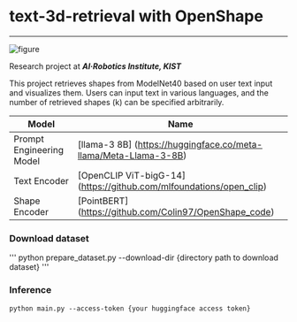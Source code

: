 # text-3d-retrieval with OpenShape
---
![figure](https://github.com/user-attachments/assets/9fa9cd58-ef7c-4cc9-9c69-cdb0ed2bdbb1)



Research project at **_AI·Robotics Institute, KIST_**

This project retrieves shapes from ModelNet40 based on user text input and visualizes them. Users can input text in various languages, and the number of retrieved shapes (k) can be specified arbitrarily.

| Model                    | Name                 |
|--------------------------|----------------------|
| Prompt Engineering Model | [llama-3 8B] (https://huggingface.co/meta-llama/Meta-Llama-3-8B)           |
| Text Encoder             | [OpenCLIP ViT-bigG-14] (https://github.com/mlfoundations/open_clip) |
| Shape Encoder            | [PointBERT] (https://github.com/Colin97/OpenShape_code)            |


### Download dataset
'''
python prepare_dataset.py --download-dir {directory path to download dataset}
'''


### Inference
```
python main.py --access-token {your huggingface access token}
```

